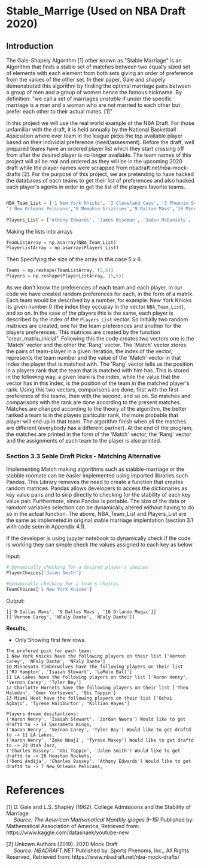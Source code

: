 # Stable_Marrige (Used on NBA Draft 2020)

## Introduction

The Gale-Shapely Algorithm [1] other known as "Stable Marriage" is an Algorithm that finds a stable set of matches between two equally sized set of elements with each element from both sets giving an order of preference from the values of the other set. In their paper, Gale and shapely demonstrated this algorithm by finding the optimal marriage pairs between a group of men and a group of women hence the famous nickname. By definition: "we call a set of marriages _unstable_ if under the specific marriage is a man and a woman who are not married to each other but prefer each other to their actual mates. [1]"

In this project we will use the real world example of the NBA Draft. For those unfamiliar with the draft, it is held annually by the National Basketball Assiciation where ever team in the league picks the top available player based on their individial preference (need/assesment). Before the draft, well prepared teams have an ordered player list which they start crossing off from after the desired player is no longer available. The team names of this project will all be real and ordered as they will be in the upcoming 2020 draft while the player names were scrapped from nbadraft.net/nba-mock-drafts [2]. For the purpose of this project, we are pretending to have hacked the databases of each teams to get their list of preferences and also hacked each player's agents in order to get the list of the players favorite teams.
  
```python

NBA_Team_List = ['1 New York Knicks', '2 Cleveland Cavs', '3 Phoenix Suns','4 Chicago Bulls','5 Atlanta Hawks','6 Washington Wizards',
'7 New_Orleans Pelicans','8 Memphis Grizzlies','9 Dallas Mavs','10 Minnesota Timberwolves','11 LA Lakes','12 Charlotte Hornets', '13 Miami Heat', '14 Sacrameto Kings', '15 Detroit Pistons', '16 Orlando Magic', '17 Brooklyn Nets', '18 Indiana Pacers', '19 San Antonio Spurs', '20 LA Clippers', '21 Oklahoma City', '22 Boston Celtics', '23 Utah Jazz', '24 Philadelphia Sixers', '25 Portland Blazzers', '26 Houston Rockets', '27 Denver Nuggets', '28 GoldenState Warriors', '29 Toronto Raptors', '30 Milwaukee Bucks']
 
Players_List = ['Athony Edwards', 'James Wiseman', 'Jaden McDaniels', 'Cole Anthony', 'LaMelo Ball', 'Vernon Carey', 'Theo Maledon', 'Deni Avdija', 'Nico Mannion', 'Obi Toppin', 'Isaiah Stewart', 'NFaly Dante', 'Zeke Nnaji', 'Tyrese Haliburton', 'Killian Hayes', 'Ochai Agbaji', 'Bryan Antoine', 'Onyeka Okongwu', 'Precious Achiuwa', 'Tyrese Maxey', 'RJ Hampton', 'Jordan Nwora', 'Aaron Henry', 'Steve Enoch', 'Charles Bassey', 'Omer Yurtseven', 'Ashton Hagans', 'Jay Scrubb', 'Tyler Bey', 'Jalen Smith']

```

Making the lists into arrays
```python
TeamListArray = np.asarray(NBA_Team_List)
PlayerListArray = np.asarray(Players_List)
```
Then Specifying the size of the array in this case 5 x 6.
```python
Teams = np.reshape(TeamListArray, (5,6))
Players = np.reshape(PlayerListArray, (5,6))
```

As we don't know the preferences of each team and each player, in our code we have created random preferences for each, in the form of a matrix. Each team would be described by a number, for example: New York Knicks its given number 0 (the index they occupay in the vector ```NBA_Team_List```), and so on. In the case of the players this is the same, each player is described by the index of the ```Players_List``` vector. So initially two random matrices are created, one for the team preferences and another for the players preferences. This matrices are created by the function "crear_matriu_inicial". Following this the code creates two vectors one is the 'Match' vector and the other the 'Rang' vector. The 'Match' vector stores the pairs of team-player in a given iteration, the index of the vector, represents the team number and the value of the 'Match' vector in that index the player that is matched with. The 'Rang' vector tells us the position in a players rank  that the team that is matched with him has. This is stored in the following way, a given team is the index, while the value that the vector has in this index, is the position of the team in the matched player's rank. Using this two vectors, comparisons are done, first with the first preference of the teams, then with the second, and so on. So matches and comparisons with the rank are done according to the present matches. Matches are changed according to the theory of the algorithm, the better ranked a team is in the players particular rank, the more probable that player will end up in that team. The algorithm finish when all the matches are different (everybody has a different partner). At the end of the program, the matches are printed in the form of the 'Match' vector, the 'Rang' vector and the assignments of each team to the player is also printed.


### Section 3.3 Seble Draft Picks - Matching Alternative

Implementing Match making algorithms such as stabble-marriage or the stabble roomate can be easier implemented 
using imported libraries such Pandas. This Library removes the need to create a function that creates random 
matrices. Pandas allows developers to access the dictionaries as key value pairs and to skip directly to checking 
for the stability of each key value pair. Furthermore, since Pandas is portable. The size of the data or 
ramdom variables selection can be dynamically altered without having to do so in the actual function. The above, 
NBA_Team_List and Players_List are the same as implemeted in original stable marriage implentation (section 3.1 with code 
seen in Appendix 4.1). 

If the developer is using jupyter notebook to dynamically check if the code is working 
they can simple check the values assigned to each key as below.

Input:
```python
# Dynamically checking for a desired player's choices
PlayerChoices['Jalen Smith']

#Dynamically checking for a team's choices
TeamChoices['1 New York Knicks']
```
Output:
```
[['9 Dallas Mavs', '9 Dallas Mavs', '16 Orlando Magic']]
[['Vernon Carey', 'NFaly Dante', 'NFaly Dante']]
```

__Results___ 
* Only Showing first few rows.
```
The prefered pick for each team:
1 New York Knicks have the following players on their list ['Vernon Carey', 'NFaly Dante', 'NFaly Dante']
10 Minnesota Timberwolves have the following players on their list ['RJ Hampton', 'Isaiah Stewart', 'LaMelo Ball']
11 LA Lakes have the following players on their list ['Aaron Henry', 'Vernon Carey', 'Tyler Bey']
12 Charlotte Hornets have the following players on their list ['Theo Maledon', 'Omer Yurtseven', 'Obi Toppin']
13 Miami Heat have the following players on their list ['Ochai Agbaji', 'Tyrese Haliburton', 'Killian Hayes']

Players dream desitantions:
('Aaron Henry', 'Isaiah Stewart', 'Jordan Nwora') Would like to get draftd to -> 14 Sacrameto Kings,
('Aaron Henry', 'Vernon Carey', 'Tyler Bey') Would like to get draftd to -> 11 LA Lakes,
('Aaron Henry', 'Zeke Nnaji', 'Tyrese Maxey') Would like to get draftd to -> 23 Utah Jazz,
('Charles Bassey', 'Obi Toppin', 'Jalen Smith') Would like to get draftd to -> 26 Houston Rockets,
('Deni Avdija', 'Charles Bassey', 'Athony Edwards') Would like to get draftd to -> 7 New_Orleans Pelicans,
```

# References
<p> [1] D. Gale and L.S. Shapley (1962). College Admissions and the Stability of Marriage <br>
&nbsp;&nbsp;&nbsp;&nbsp;<i> Source: The American Mathematical Monthly (pages 9-15) </i> Published by: Mathematical Association of America, Retrieved from: https://www.kaggle.com/datasnaek/youtube-new </p>


<p> [2] Unkown Authors (2019). 2020 Mock Draft <br>
&nbsp;&nbsp;&nbsp;&nbsp;<i> Source: NBADRAFT.NET </i> Published by: Sports Phenoms, Inc., All Rights Reserved, Retrieved from: https://www.nbadraft.net/nba-mock-drafts/ </p>
